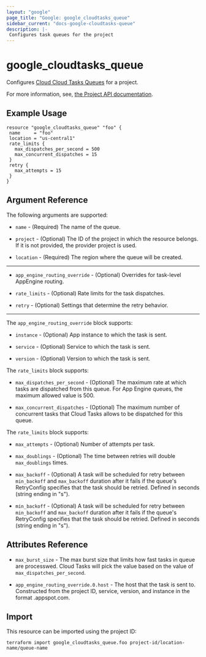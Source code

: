 ```yaml
---
layout: "google"
page_title: "Google: google_cloudtasks_queue"
sidebar_current: "docs-google-cloudtasks-queue"
description: |-
 Configures task queues for the project
---
```


 # google\_cloudtasks\_queue

 Configures [Cloud Cloud Tasks Queues](https://cloud.google.com/tasks/docs/creating-queues)
for a project.

 For more information, see,
[the Project API documentation](https://cloud.google.com/tasks/docs/reference/rest/v2/projects.locations.queues).

 ## Example Usage

 ```hcl
resource "google_cloudtasks_queue" "foo" {
  name     = "foo"
  location = "us-central1"
  rate_limits {
    max_dispatches_per_second = 500
    max_concurrent_dispatches = 15
  }
  retry {
    max_attempts = 15
  }
}
```

 ## Argument Reference

 The following arguments are supported:

 * `name` - (Required) The name of the queue.

 * `project` - (Optional) The ID of the project in which the resource belongs. If it is not provided, the provider project is used.

 * `location` - (Required) The region where the queue will be created.

  - - -

 * `app_engine_routing_override` - (Optional) Overrides for task-level AppEngine routing.

 * `rate_limits` - (Optional) Rate limits for the task dispatches.

 * `retry` - (Optional) Settings that determine the retry behavior.

  - - -

 The `app_engine_routing_override` block supports:

 * `instance` - (Optional) App instance to which the task is sent.

 * `service` - (Optional) Service to which the task is sent.

 * `version` - (Optional) Version to which the task is sent.

 The `rate_limits` block supports:

 * `max_dispatches_per_second` - (Optional) The maximum rate at which tasks are dispatched from this queue. For App Engine queues, the maximum allowed value is 500.

 * `max_concurrent_dispatches` - (Optional) The maximum number of concurrent tasks that Cloud Tasks allows to be dispatched for this queue.

 The `rate_limits` block supports: 

  * `max_attempts` - (Optional) Number of attempts per task.

  * `max_doublings` - (Optional) The time between retries will double `max_doublings` times.

  * `max_backoff` - (Optional) A task will be scheduled for retry between `min_backoff` and `max_backoff` duration after it fails if the queue's RetryConfig specifies that the task should be retried. Defined in seconds (string ending in "s").

  * `min_backoff` - (Optional) A task will be scheduled for retry between `min_backoff` and `max_backoff` duration after it fails if the queue's RetryConfig specifies that the task should be retried. Defined in seconds (string ending in "s").

 ## Attributes Reference

  * `max_burst_size` - The max burst size that limits how fast tasks in queue are processwed. Cloud Tasks will pick the value based on the value of `max_dispatches_per_second`.

  * `app_engine_routing_override.0.host` - The host that the task is sent to. Constructed from the project ID, service, version, and instance in the format <app-id>.appspot.com.

 ## Import

 This resource can be imported using the project ID:

 `terraform import google_cloudtasks_queue.foo project-id/location-name/queue-name`
